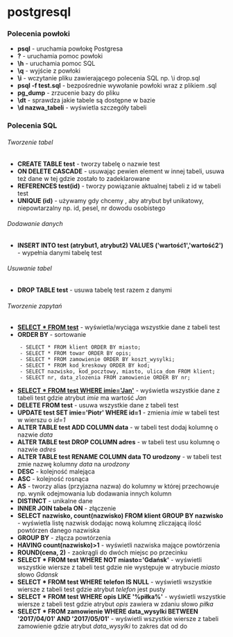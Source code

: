 # postgresql

### Polecenia powłoki
* **psql** - uruchamia powłokę Postgresa
* **\?** - uruchamia pomoc powłoki
* **\h** - uruchamia pomoc SQL
* **\q** - wyjście z powłoki
* **\i** - wczytanie pliku zawierającego polecenia SQL np. \i drop.sql
* **psql -f test.sql** - bezpośrednie wywołanie powłoki wraz z plikiem .sql
* **pg_dump** - zrzucenie bazy do pliku
* **\dt** - sprawdza jakie tabele są dostępne w bazie
* **\d nazwa_tabeli** - wyświetla szczegóły tabeli

### Polecenia SQL
###### Tworzenie tabel
* **CREATE TABLE test** - tworzy tabelę o nazwie test
* **ON DELETE CASCADE** - usuwając pewien element w innej tabeli, usuwa też dane w tej gdzie zostało to zadeklarowane
* **REFERENCES test(id)** - tworzy powiązanie aktualnej tabeli z id w tabeli test
* **UNIQUE (id)** - używamy gdy chcemy , aby atrybut był unikatowy, niepowtarzalny np. id, pesel, nr dowodu osobistego
###### Dodawanie danych
* **INSERT INTO test (atrybut1, atrybut2) VALUES ('wartość1','wartość2')** - wypełnia danymi tabelę test
###### Usuwanie tabel
* **DROP TABLE test** - usuwa tabelę test razem z danymi
###### Tworzenie zapytań
* [**SELECT * FROM test**](https://github.com/johnnyrock92/postgresql/blob/master/order_by.sql) - wyświetla/wyciąga wszystkie dane z tabeli test
* **ORDER BY** - sortowanie
```
    - SELECT * FROM klient ORDER BY miasto;
    - SELECT * FROM towar ORDER BY opis;
    - SELECT * FROM zamowienie ORDER BY koszt_wysylki;
    - SELECT * FROM kod_kreskowy ORDER BY kod;
    - SELECT nazwisko, kod_pocztowy, miasto, ulica_dom FROM klient;
    - SELECT nr, data_zlozenia FROM zamowienie ORDER BY nr;
```
* [**SELECT * FROM test WHERE imie='Jan'**](https://github.com/johnnyrock92/postgresql/blob/master/order_by.sql) - wyświetla wszystkie dane z tabeli test gdzie atrybut *imie* ma wartość *Jan*
* **DELETE FROM test** - usuwa wszystkie dane z tabeli test
* **UPDATE test SET imie='Piotr' WHERE id=1** - zmienia *imie* w tabeli test w wierszu o *id=1*
* **ALTER TABLE test ADD COLUMN data** - w tabeli test dodaj kolumnę o nazwie *data*
* **ALTER TABLE test DROP COLUMN adres** - w tabeli test usu kolumnę o nazwie *adres*
* **ALTER TABLE test RENAME COLUMN data TO urodzony** - w tabeli test zmie nazwę kolumny *data* na *urodzony*
* **DESC** - kolejność malejąca
* **ASC** - kolejność rosnąca
* **AS** - tworzy alias (przyjazna nazwa) do kolumny w której przechowuje np. wynik odejmowania lub dodawania innych kolumn
* **DISTINCT** - unikalne dane
* **INNER JOIN tabela ON** - złączenie
* **SELECT nazwisko, count(nazwisko) FROM klient GROUP BY nazwisko** - wyświetla listę nazwisk dodając nową kolumnę zliczającą ilość powtórzen danego nazwiska
* **GROUP BY** - złącza powtórzenia
* **HAVING count(nazwisko)>1** - wyświetli nazwiska mające powtórzenia
* **ROUND(cena, 2)** - zaokrągli do dwóch miejsc po przecinku
* **SELECT * FROM test WHERE NOT miasto='Gdańsk'** - wyświetli wszystkie wiersze z tabeli test gdzie nie występuje w atrybucie *miasto* słowo *Gdansk*
* **SELECT * FROM test WHERE telefon IS NULL** - wyświetli wszystkie wiersze z tabeli test gdzie atrybut *telefon* jest pusty
* **SELECT * FROM test WHERE opis LIKE '%piłka%'** - wyświetli wszystkie wiersze z tabeli test gdzie atrybut *opis* zawiera w zdaniu słowo *piłka*
* **SELECT * FROM zamowienie WHERE data_wysylki BETWEEN '2017/04/01' AND '2017/05/01'** - wyświetli wszystkie wiersze z tabeli zamowienie gdzie atrybut *data_wysylki* to zakres dat od do